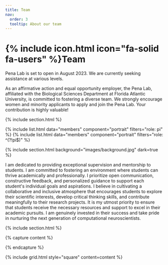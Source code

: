 ```yaml
---
title: Team
nav:
  order: 3
  tooltip: About our team
---
```


# {% include icon.html icon="fa-solid fa-users" %}Team

Pena Lab is set to open in August 2023. We are currently seeking assistance at various levels.

As an affirmative action and equal opportunity employer, the Pena Lab, affiliated with the Biological Sciences Department at Florida Atlantic University, is committed to fostering a diverse team. We strongly encourage women and minority applicants to apply and join the Pena Lab. Your contribution is highly valuable!

{% include section.html %}

{% include list.html data="members" component="portrait" filters="role: pi" %}
{% include list.html data="members" component="portrait" filters="role: ^(?!pi$)" %}

{% include section.html background="images/background.jpg" dark=true %}

I am dedicated to providing exceptional supervision and mentorship to students. I am committed to fostering an environment where students can thrive academically and professionally. I prioritize open communication, constructive feedback, and personalized guidance to support each student's individual goals and aspirations. I believe in cultivating a collaborative and inclusive atmosphere that encourages students to explore their scientific interests, develop critical thinking skills, and contribute meaningfully to their research projects. It is my utmost priority to ensure that students receive the necessary resources and support to excel in their academic pursuits. I am genuinely invested in their success and take pride in nurturing the next generation of computational neuroscientists.

{% include section.html %}

{% capture content %}


{% endcapture %}

{% include grid.html style="square" content=content %}
